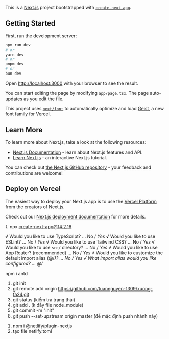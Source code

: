 This is a [Next.js](https://nextjs.org) project bootstrapped with [`create-next-app`](https://nextjs.org/docs/app/api-reference/cli/create-next-app).

## Getting Started

First, run the development server:

```bash
npm run dev
# or
yarn dev
# or
pnpm dev
# or
bun dev
```

Open [http://localhost:3000](http://localhost:3000) with your browser to see the result.

You can start editing the page by modifying `app/page.tsx`. The page auto-updates as you edit the file.

This project uses [`next/font`](https://nextjs.org/docs/app/building-your-application/optimizing/fonts) to automatically optimize and load [Geist](https://vercel.com/font), a new font family for Vercel.

## Learn More

To learn more about Next.js, take a look at the following resources:

- [Next.js Documentation](https://nextjs.org/docs) - learn about Next.js features and API.
- [Learn Next.js](https://nextjs.org/learn) - an interactive Next.js tutorial.

You can check out [the Next.js GitHub repository](https://github.com/vercel/next.js) - your feedback and contributions are welcome!

## Deploy on Vercel

The easiest way to deploy your Next.js app is to use the [Vercel Platform](https://vercel.com/new?utm_medium=default-template&filter=next.js&utm_source=create-next-app&utm_campaign=create-next-app-readme) from the creators of Next.js.

Check out our [Next.js deployment documentation](https://nextjs.org/docs/app/building-your-application/deploying) for more details.


_1._ npx create-next-app@14.2.16

√ Would you like to use TypeScript? ... No / _Yes_
√ Would you like to use ESLint? ... No / _Yes_
√ Would you like to use Tailwind CSS? ... No / _Yes_
√ Would you like to use `src/` directory? ... No / _Yes_
√ Would you like to use App Router? (recommended) ... No / _Yes_
√ Would you like to customize the default import alias (@/_)? ... No / _Yes_
√ What import alias would you like configured? ... @/_


<!-- Use AntDesign -->
npm i antd

<!-- đẩy code lên github -->
1. git init
2. git remote add origin https://github.com/tuannguyen-1309/xuong-fa24.git
3. git status (kiểm tra trạng thái)
4. git add . (k đẩy file node_module)
5. git commit -m "init"
6. git push --set-upstream origin master (để mặc định push nhánh này)

<!-- Đẩy code lên trình duyệt -->
1. npm i @netlify/plugin-nextjs
2. tạo file netlify.toml